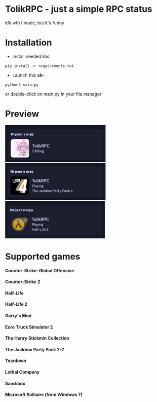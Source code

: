 # TolikRPC - just a simple RPC status
idk wth I made, but it's funny

# Installation
- Install needed libs
```
pip install -r requirements.txt
```
- Launch this **sh-**
```
python3 main.py
```
or double-click on main.py in your file manager

# Preview
<img src="https://raw.githubusercontent.com/TolyaGosuslugi/tolikrpc/main/img/chill.png">
<img src="https://raw.githubusercontent.com/TolyaGosuslugi/tolikrpc/main/img/tjpp4.png">
<img src="https://raw.githubusercontent.com/TolyaGosuslugi/tolikrpc/main/img/hl2.png">

# Supported games
#### Counter-Strike: Global Offensive
#### Counter-Strike 2
#### Half-Life
#### Half-Life 2
#### Garry's Mod
#### Euro Truck Simulator 2
#### The Henry Stickmin Collection
#### The Jackbox Party Pack 2-7
#### Teardown
#### Lethal Company
#### Sand:box
#### Microsoft Solitaire (from Windows 7)
